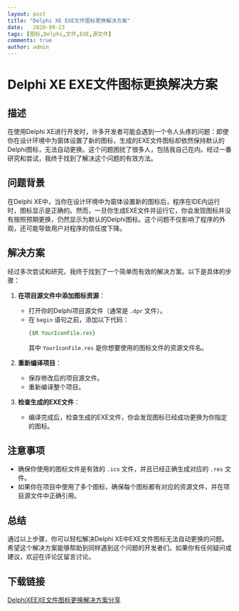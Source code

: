 ```yaml
---
layout: post
title: "Delphi XE EXE文件图标更换解决方案"
date:   2020-09-23
tags: [图标,Delphi,文件,EXE,源文件]
comments: true
author: admin
---
```

# Delphi XE EXE文件图标更换解决方案

## 描述

在使用Delphi XE进行开发时，许多开发者可能会遇到一个令人头疼的问题：即使你在设计环境中为窗体设置了新的图标，生成的EXE文件图标却依然保持默认的Delphi图标，无法自动更换。这个问题困扰了很多人，包括我自己在内。经过一番研究和尝试，我终于找到了解决这个问题的有效方法。

## 问题背景

在Delphi XE中，当你在设计环境中为窗体设置新的图标后，程序在IDE内运行时，图标显示是正确的。然而，一旦你生成EXE文件并运行它，你会发现图标并没有按照预期更换，仍然显示为默认的Delphi图标。这个问题不仅影响了程序的外观，还可能导致用户对程序的信任度下降。

## 解决方案

经过多次尝试和研究，我终于找到了一个简单而有效的解决方案。以下是具体的步骤：

1. **在项目源文件中添加图标资源**：
   - 打开你的Delphi项目源文件（通常是 `.dpr` 文件）。
   - 在 `begin` 语句之前，添加以下代码：
     ```pascal
     {$R YourIconFile.res}
     ```
     其中 `YourIconFile.res` 是你想要使用的图标文件的资源文件名。

2. **重新编译项目**：
   - 保存修改后的项目源文件。
   - 重新编译整个项目。

3. **检查生成的EXE文件**：
   - 编译完成后，检查生成的EXE文件，你会发现图标已经成功更换为你指定的图标。

## 注意事项

- 确保你使用的图标文件是有效的 `.ico` 文件，并且已经正确生成对应的 `.res` 文件。
- 如果你在项目中使用了多个图标，确保每个图标都有对应的资源文件，并在项目源文件中正确引用。

## 总结

通过以上步骤，你可以轻松解决Delphi XE中EXE文件图标无法自动更换的问题。希望这个解决方案能够帮助到同样遇到这个问题的开发者们。如果你有任何疑问或建议，欢迎在评论区留言讨论。

## 下载链接

[DelphiXEEXE文件图标更换解决方案分享](https://pan.quark.cn/s/c1935a97dc92)